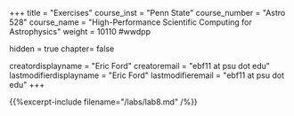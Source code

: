 +++
title = "Exercises"
course_inst = "Penn State"
course_number = "Astro 528"
course_name = "High-Performance Scientific Computing for Astrophysics"
weight = 10110  #wwdpp

hidden = true
chapter= false

creatordisplayname = "Eric Ford"
creatoremail = "ebf11 at psu dot edu"
lastmodifierdisplayname = "Eric Ford"
lastmodifieremail = "ebf11 at psu dot edu"
+++


{{%excerpt-include filename="/labs/lab8.md" /%}}
